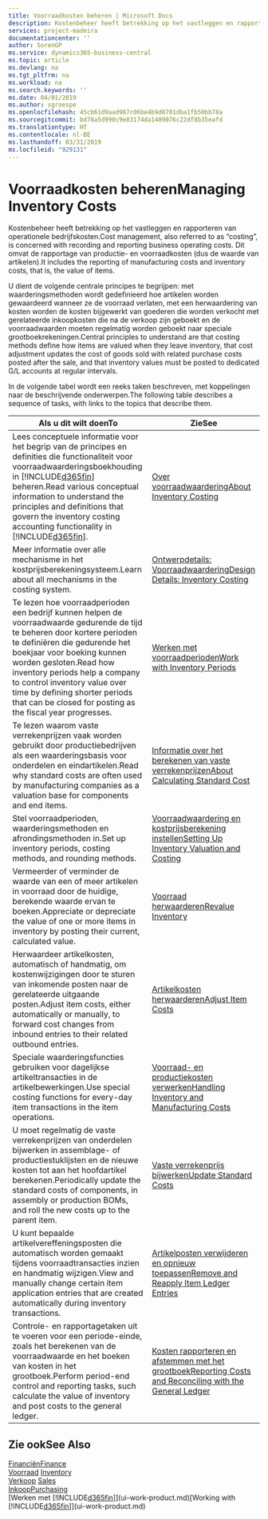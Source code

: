 ```yaml
---
title: Voorraadkosten beheren | Microsoft Docs
description: Kostenbeheer heeft betrekking op het vastleggen en rapporteren van operationele bedrijfskosten. Dit omvat de rapportage van productie- en voorraadkosten (dus de waarde van artikelen).
services: project-madeira
documentationcenter: ''
author: SorenGP
ms.service: dynamics365-business-central
ms.topic: article
ms.devlang: na
ms.tgt_pltfrm: na
ms.workload: na
ms.search.keywords: ''
ms.date: 04/01/2019
ms.author: sgroespe
ms.openlocfilehash: 45cb61d9aad987c06be4b9d0701dba1fb50bb78a
ms.sourcegitcommit: bd78a5d990c9e83174da1409076c22df8b35eafd
ms.translationtype: HT
ms.contentlocale: nl-BE
ms.lasthandoff: 03/31/2019
ms.locfileid: "929131"
---
```

# <a name="managing-inventory-costs"></a><span data-ttu-id="8875e-104">Voorraadkosten beheren</span><span class="sxs-lookup"><span data-stu-id="8875e-104">Managing Inventory Costs</span></span>
<span data-ttu-id="8875e-105">Kostenbeheer heeft betrekking op het vastleggen en rapporteren van operationele bedrijfskosten.</span><span class="sxs-lookup"><span data-stu-id="8875e-105">Cost management, also referred to as “costing”, is concerned with recording and reporting business operating costs.</span></span> <span data-ttu-id="8875e-106">Dit omvat de rapportage van productie- en voorraadkosten (dus de waarde van artikelen).</span><span class="sxs-lookup"><span data-stu-id="8875e-106">It includes the reporting of manufacturing costs and inventory costs, that is, the value of items.</span></span>   

<span data-ttu-id="8875e-107">U dient de volgende centrale principes te begrijpen: met waarderingsmethoden wordt gedefinieerd hoe artikelen worden gewaardeerd wanneer ze de voorraad verlaten, met een herwaardering van kosten worden de kosten bijgewerkt van goederen die worden verkocht met gerelateerde inkoopkosten die na de verkoop zijn geboekt en de voorraadwaarden moeten regelmatig worden geboekt naar speciale grootboekrekeningen.</span><span class="sxs-lookup"><span data-stu-id="8875e-107">Central principles to understand are that costing methods define how items are valued when they leave inventory, that cost adjustment updates the cost of goods sold with related purchase costs posted after the sale, and that inventory values must be posted to dedicated G/L accounts at regular intervals.</span></span>

<span data-ttu-id="8875e-108">In de volgende tabel wordt een reeks taken beschreven, met koppelingen naar de beschrijvende onderwerpen.</span><span class="sxs-lookup"><span data-stu-id="8875e-108">The following table describes a sequence of tasks, with links to the topics that describe them.</span></span>

|<span data-ttu-id="8875e-109">**Als u dit wilt doen**</span><span class="sxs-lookup"><span data-stu-id="8875e-109">**To**</span></span>|<span data-ttu-id="8875e-110">**Zie**</span><span class="sxs-lookup"><span data-stu-id="8875e-110">**See**</span></span>|  
|------------|-------------|  
|<span data-ttu-id="8875e-111">Lees conceptuele informatie voor het begrip van de principes en definities die functionaliteit voor voorraadwaarderingsboekhouding in [!INCLUDE[d365fin](includes/d365fin_md.md)] beheren.</span><span class="sxs-lookup"><span data-stu-id="8875e-111">Read various conceptual information to understand the principles and definitions that govern the inventory costing accounting functionality in [!INCLUDE[d365fin](includes/d365fin_md.md)].</span></span>|[<span data-ttu-id="8875e-112">Over voorraadwaardering</span><span class="sxs-lookup"><span data-stu-id="8875e-112">About Inventory Costing</span></span>](finance-learn-about-costing.md)|  
|<span data-ttu-id="8875e-113">Meer informatie over alle mechanisme in het kostprijsberekeningsysteem.</span><span class="sxs-lookup"><span data-stu-id="8875e-113">Learn about all mechanisms in the costing system.</span></span>|[<span data-ttu-id="8875e-114">Ontwerpdetails: Voorraadwaardering</span><span class="sxs-lookup"><span data-stu-id="8875e-114">Design Details: Inventory Costing</span></span>](design-details-inventory-costing.md)|
|<span data-ttu-id="8875e-115">Te lezen hoe voorraadperioden een bedrijf kunnen helpen de voorraadwaarde gedurende de tijd te beheren door kortere perioden te definiëren die gedurende het boekjaar voor boeking kunnen worden gesloten.</span><span class="sxs-lookup"><span data-stu-id="8875e-115">Read how inventory periods help a company to control inventory value over time by defining shorter periods that can be closed for posting as the fiscal year progresses.</span></span>|[<span data-ttu-id="8875e-116">Werken met voorraadperioden</span><span class="sxs-lookup"><span data-stu-id="8875e-116">Work with Inventory Periods</span></span>](finance-how-to-work-with-inventory-periods.md)|
|<span data-ttu-id="8875e-117">Te lezen waarom vaste verrekenprijzen vaak worden gebruikt door productiebedrijven als een waarderingsbasis voor onderdelen en eindartikelen.</span><span class="sxs-lookup"><span data-stu-id="8875e-117">Read why standard costs are often used by manufacturing companies as a valuation base for components and end items.</span></span>|[<span data-ttu-id="8875e-118">Informatie over het berekenen van vaste verrekenprijzen</span><span class="sxs-lookup"><span data-stu-id="8875e-118">About Calculating Standard Cost</span></span>](finance-about-calculating-standard-cost.md)|
|<span data-ttu-id="8875e-119">Stel voorraadperioden, waarderingsmethoden en afrondingsmethoden in.</span><span class="sxs-lookup"><span data-stu-id="8875e-119">Set up inventory periods, costing methods, and rounding methods.</span></span>|[<span data-ttu-id="8875e-120">Voorraadwaardering en kostprijsberekening instellen</span><span class="sxs-lookup"><span data-stu-id="8875e-120">Setting Up Inventory Valuation and Costing</span></span>](finance-set-up-inventory-valuation-and-costing.md)|
|<span data-ttu-id="8875e-121">Vermeerder of verminder de waarde van een of meer artikelen in voorraad door de huidige, berekende waarde ervan te boeken.</span><span class="sxs-lookup"><span data-stu-id="8875e-121">Appreciate or depreciate the value of one or more items in inventory by posting their current, calculated value.</span></span>|[<span data-ttu-id="8875e-122">Voorraad herwaarderen</span><span class="sxs-lookup"><span data-stu-id="8875e-122">Revalue Inventory</span></span>](inventory-how-revalue-inventory.md)|
|<span data-ttu-id="8875e-123">Herwaardeer artikelkosten, automatisch of handmatig, om kostenwijzigingen door te sturen van inkomende posten naar de gerelateerde uitgaande posten.</span><span class="sxs-lookup"><span data-stu-id="8875e-123">Adjust item costs, either automatically or manually, to forward cost changes from inbound entries to their related outbound entries.</span></span>|[<span data-ttu-id="8875e-124">Artikelkosten herwaarderen</span><span class="sxs-lookup"><span data-stu-id="8875e-124">Adjust Item Costs</span></span>](inventory-how-adjust-item-costs.md)|
|<span data-ttu-id="8875e-125">Speciale waarderingsfuncties gebruiken voor dagelijkse artikeltransacties in de artikelbewerkingen.</span><span class="sxs-lookup"><span data-stu-id="8875e-125">Use special costing functions for every-day item transactions in the item operations.</span></span>|[<span data-ttu-id="8875e-126">Voorraad- en productiekosten verwerken</span><span class="sxs-lookup"><span data-stu-id="8875e-126">Handling Inventory and Manufacturing Costs</span></span>](finance-handle-inventory-and-manufacturing-costs.md)|  
|<span data-ttu-id="8875e-127">U moet regelmatig de vaste verrekenprijzen van onderdelen bijwerken in assemblage- of productiestuklijsten en de nieuwe kosten tot aan het hoofdartikel berekenen.</span><span class="sxs-lookup"><span data-stu-id="8875e-127">Periodically update the standard costs of components, in assembly or production BOMs, and roll the new costs up to the parent item.</span></span>|[<span data-ttu-id="8875e-128">Vaste verrekenprijs bijwerken</span><span class="sxs-lookup"><span data-stu-id="8875e-128">Update Standard Costs</span></span>](finance-how-to-update-standard-costs.md)|
|<span data-ttu-id="8875e-129">U kunt bepaalde artikelvereffeningsposten die automatisch worden gemaakt tijdens voorraadtransacties inzien en handmatig wijzigen.</span><span class="sxs-lookup"><span data-stu-id="8875e-129">View and manually change certain item application entries that are created automatically during inventory transactions.</span></span>|[<span data-ttu-id="8875e-130">Artikelposten verwijderen en opnieuw toepassen</span><span class="sxs-lookup"><span data-stu-id="8875e-130">Remove and Reapply Item Ledger Entries</span></span>](finance-how-to-remove-and-reapply-item-entries.md)|
|<span data-ttu-id="8875e-131">Controle- en rapportagetaken uit te voeren voor een periode-einde, zoals het berekenen van de voorraadwaarde en het boeken van kosten in het grootboek.</span><span class="sxs-lookup"><span data-stu-id="8875e-131">Perform period-end control and reporting tasks, such calculate the value of inventory and post costs to the general ledger.</span></span>|[<span data-ttu-id="8875e-132">Kosten rapporteren en afstemmen met het grootboek</span><span class="sxs-lookup"><span data-stu-id="8875e-132">Reporting Costs and Reconciling with the General Ledger</span></span>](finance-report-costs-and-reconcile-with-the-general-ledger.md)|

## <a name="see-also"></a><span data-ttu-id="8875e-133">Zie ook</span><span class="sxs-lookup"><span data-stu-id="8875e-133">See Also</span></span>  
 [<span data-ttu-id="8875e-134">Financiën</span><span class="sxs-lookup"><span data-stu-id="8875e-134">Finance</span></span>](finance.md)  
 <span data-ttu-id="8875e-135">[Voorraad](inventory-manage-inventory.md) </span><span class="sxs-lookup"><span data-stu-id="8875e-135">[Inventory](inventory-manage-inventory.md) </span></span>  
 <span data-ttu-id="8875e-136">[Verkoop](sales-manage-sales.md) </span><span class="sxs-lookup"><span data-stu-id="8875e-136">[Sales](sales-manage-sales.md) </span></span>  
 [<span data-ttu-id="8875e-137">Inkoop</span><span class="sxs-lookup"><span data-stu-id="8875e-137">Purchasing</span></span>](purchasing-manage-purchasing.md)  
 <span data-ttu-id="8875e-138">[Werken met [!INCLUDE[d365fin](includes/d365fin_md.md)]](ui-work-product.md)</span><span class="sxs-lookup"><span data-stu-id="8875e-138">[Working with [!INCLUDE[d365fin](includes/d365fin_md.md)]](ui-work-product.md)</span></span>
